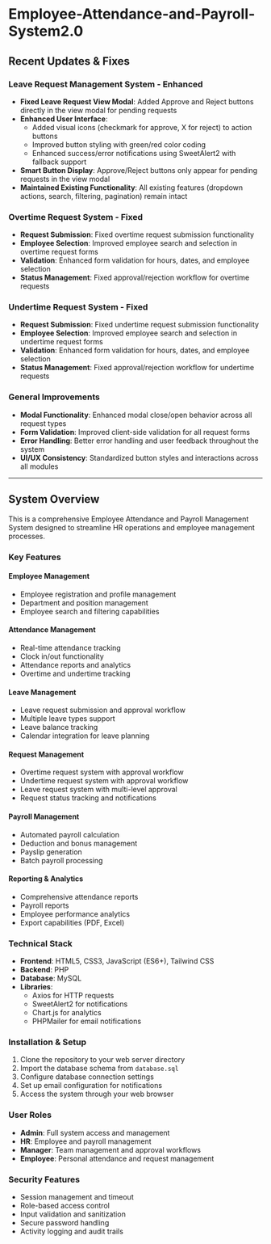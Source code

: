 # Employee-Attendance-and-Payroll-System2.0

## Recent Updates & Fixes

### Leave Request Management System - Enhanced
- **Fixed Leave Request View Modal**: Added Approve and Reject buttons directly in the view modal for pending requests
- **Enhanced User Interface**: 
  - Added visual icons (checkmark for approve, X for reject) to action buttons
  - Improved button styling with green/red color coding
  - Enhanced success/error notifications using SweetAlert2 with fallback support
- **Smart Button Display**: Approve/Reject buttons only appear for pending requests in the view modal
- **Maintained Existing Functionality**: All existing features (dropdown actions, search, filtering, pagination) remain intact

### Overtime Request System - Fixed
- **Request Submission**: Fixed overtime request submission functionality
- **Employee Selection**: Improved employee search and selection in overtime request forms
- **Validation**: Enhanced form validation for hours, dates, and employee selection
- **Status Management**: Fixed approval/rejection workflow for overtime requests

### Undertime Request System - Fixed  
- **Request Submission**: Fixed undertime request submission functionality
- **Employee Selection**: Improved employee search and selection in undertime request forms
- **Validation**: Enhanced form validation for hours, dates, and employee selection
- **Status Management**: Fixed approval/rejection workflow for undertime requests

### General Improvements
- **Modal Functionality**: Enhanced modal close/open behavior across all request types
- **Form Validation**: Improved client-side validation for all request forms
- **Error Handling**: Better error handling and user feedback throughout the system
- **UI/UX Consistency**: Standardized button styles and interactions across all modules

---

## System Overview

This is a comprehensive Employee Attendance and Payroll Management System designed to streamline HR operations and employee management processes.

### Key Features

#### Employee Management
- Employee registration and profile management
- Department and position management
- Employee search and filtering capabilities

#### Attendance Management
- Real-time attendance tracking
- Clock in/out functionality
- Attendance reports and analytics
- Overtime and undertime tracking

#### Leave Management
- Leave request submission and approval workflow
- Multiple leave types support
- Leave balance tracking
- Calendar integration for leave planning

#### Request Management
- Overtime request system with approval workflow
- Undertime request system with approval workflow
- Leave request system with multi-level approval
- Request status tracking and notifications

#### Payroll Management
- Automated payroll calculation
- Deduction and bonus management
- Payslip generation
- Batch payroll processing

#### Reporting & Analytics
- Comprehensive attendance reports
- Payroll reports
- Employee performance analytics
- Export capabilities (PDF, Excel)

### Technical Stack
- **Frontend**: HTML5, CSS3, JavaScript (ES6+), Tailwind CSS
- **Backend**: PHP
- **Database**: MySQL
- **Libraries**: 
  - Axios for HTTP requests
  - SweetAlert2 for notifications
  - Chart.js for analytics
  - PHPMailer for email notifications

### Installation & Setup
1. Clone the repository to your web server directory
2. Import the database schema from `database.sql`
3. Configure database connection settings
4. Set up email configuration for notifications
5. Access the system through your web browser

### User Roles
- **Admin**: Full system access and management
- **HR**: Employee and payroll management
- **Manager**: Team management and approval workflows
- **Employee**: Personal attendance and request management

### Security Features
- Session management and timeout
- Role-based access control
- Input validation and sanitization
- Secure password handling
- Activity logging and audit trails